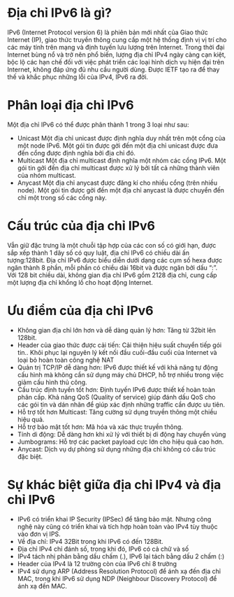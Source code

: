 # Địa chỉ IPv6 là gì?

IPv6 (Internet Protocol version 6) là phiên bản mới nhất của Giao thức Internet (IP), giao thức truyền thông cung cấp một hệ thống định vị vị trí cho các máy tính trên mạng và định tuyến lưu lượng trên Internet. Trong thời đại Internet bùng nổ và trở nên phổ biến, lượng địa chỉ IPv4 ngày càng cạn kiệt, bộc lộ các hạn chế đối với việc phát triển các loại hình dịch vụ hiện đại trên Internet, không đáp ứng đủ nhu cầu người dùng. Được IETF tạo ra để thay thế và khắc phục những lỗi của IPv4,  IPv6  ra đời.

# Phân loại địa chỉ IPv6

Một địa chỉ IPv6 có thể được phân thành 1 trong 3 loại như sau:
- Unicast
Một địa chỉ unicast được định nghĩa duy nhất trên một cổng của một node IPv6. Một gói tin được gởi đến một địa chỉ unicast được đưa đến cổng được định nghĩa bởi địa chỉ đó.
- Multicast
Một địa chỉ multicast định nghĩa một nhóm các cổng IPv6. Một gói tin gởi đến địa chỉ multicast được xử lý bởi tất cả những thành viên của nhóm multicast.
- Anycast
Một địa chỉ anycast được đăng kí cho nhiều cổng (trên nhiều node). Một gói tin được gởi đến một địa chỉ anycast là được chuyển đến chỉ một trong số các cổng này.

# Cấu trúc của địa chỉ IPv6

Vẫn giữ đặc trưng là một chuỗi tập hợp của các con số có giới hạn, được sắp xếp thành 1 dãy số có quy luật, địa chỉ IPv6  có chiều dài ấn tượng:128bit. Địa chỉ IPv6 được biểu diễn dưới dạng các cụm số hexa được ngăn thành 8 phần, mỗi phần có chiều dài 16bit và được ngăn bởi dấu “:”. Với 128 bit chiều dài, không gian địa chỉ IPv6 gồm 2128 địa chỉ, cung cấp một lượng địa chỉ khổng lồ cho hoạt động Internet.

# Ưu điểm của địa chỉ IPv6

- Không gian địa chỉ lớn hơn và dễ dàng quản lý hơn: Tăng từ 32bit lên 128bit.
- Header của giao thức được cải tiến: Cải thiện hiệu suất chuyển tiếp gói tin.. Khôi phục lại nguyên lý kết nối đầu cuối-đầu cuối của Internet và loại bỏ hoàn toàn công nghệ NAT
- Quản trị TCP/IP dễ dàng hơn:  IPv6 được thiết kế với khả năng tự động cấu hình mà không cần sử dụng máy chủ DHCP, hỗ trợ nhiều trong việc giảm cấu hình thủ công.
- Cấu trúc định tuyến tốt hơn: Định tuyến IPv6 được thiết kế hoàn toàn phân cấp. Khả năng QoS (Quality of service) giúp đánh dấu QoS cho các gói tin và dán nhãn để giúp xác định những traffic cần được ưu tiên.
- Hỗ trợ tốt hơn Multicast: Tăng cường sử dụng truyền thông một chiều hiệu quả.
- Hỗ trợ bảo mật tốt hơn: Mã hóa và xác thực truyền thông.
- Tính di động: Dễ dàng hơn khi xử lý với thiết bị di động hay chuyển vùng
- Jumbograms: Hỗ trợ các packet payload cực lớn cho hiệu quả cao hơn.
- Anycast: Dịch vụ dự phòng sử dụng những địa chỉ không có cấu trúc đặc biệt.

# Sự khác biệt giữa địa chỉ IPv4 và địa chỉ IPv6

- IPv6 có triển khai IP Security (IPSec) để tăng bảo mật. Nhưng công nghệ này cũng có triển khai và tích hợp hoàn toàn vào IPv4 tùy thuộc vào đơn vị IPS.
- Về địa chỉ: IPv4 32Bit trong khi IPv6 có đến 128Bit.
- Địa chỉ IPv4 chỉ đánh số, trong khi đó, IPv6 có cả chữ và số
- IPv4 tách nhị phân bằng dấu chấm (.), IPv6 lại tách bằng dấu 2 chấm (:)
- Header của IPv4 là 12 trường còn của IPv6 chỉ 8 trường
- IPv4 sử dụng ARP (Address Resolution Protocol) để ánh xạ đến địa chỉ MAC, trong khi IPv6 sử dụng NDP (Neighbour Discovery Protocol) để ánh xạ đến MAC.

